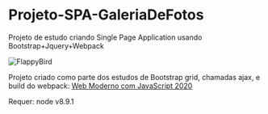 # Projeto-SPA-GaleriaDeFotos
Projeto de estudo criando Single Page Application usando Bootstrap+Jquery+Webpack

<img src="/Galeria-de-Fotos-Isalinas.gif" alt="FlappyBird">

Projeto criado como parte dos estudos de Bootstrap grid, chamadas ajax, e build do webpack: <a href="https://www.udemy.com/course/curso-web/" target="blank">Web Moderno com JavaScript 2020</a>

Requer: node v8.9.1
